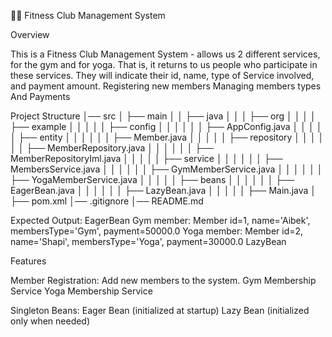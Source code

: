 🏋‍♂ Fitness Club Management System

Overview

This is a Fitness Club Management System - allows us 2 different services, for the gym and for yoga. 
That is, it returns to us people who participate in these services. 
They will indicate their id, name, type of Service involved, and payment amount.
Registering new members
Managing members types
And Payments

Project Structure
│── src
│   ├── main
│   │   ├── java
│   │   │   ├── org
│   │   │   │   ├── example
│   │   │   │   │   ├── config
│   │   │   │   │   │   ├── AppConfig.java
│   │   │   │   │   ├── entity
│   │   │   │   │   │   ├── Member.java
│   │   │   │   │   ├── repository
│   │   │   │   │   │   ├── MemberRepository.java
│   │   │   │   │   │   ├── MemberRepositoryIml.java
│   │   │   │   │   ├── service
│   │   │   │   │   │   ├── MembersService.java
│   │   │   │   │   │   ├── GymMemberService.java
│   │   │   │   │   │   ├── YogaMemberService.java
│   │   │   │   │   ├── beans
│   │   │   │   │   │   ├── EagerBean.java
│   │   │   │   │   │   ├── LazyBean.java
│   │   │   │   │   ├── Main.java
│   ├── pom.xml 
│── .gitignore
│── README.md

Expected Output:
EagerBean
Gym member: Member id=1, name='Aibek', membersType='Gym', payment=50000.0
Yoga member: Member id=2, name='Shapi', membersType='Yoga', payment=30000.0
LazyBean

Features

Member Registration: Add new members to the system.
Gym Membership Service
Yoga Membership Service

Singleton Beans:
Eager Bean (initialized at startup)
Lazy Bean (initialized only when needed)

